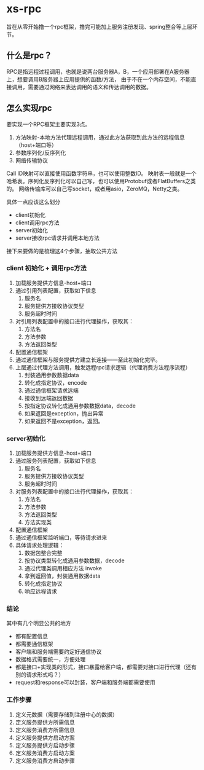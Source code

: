 # xs-rpc

旨在从零开始撸一个rpc框架，撸完可能加上服务注册发现、spring整合等上层环节。

## 什么是rpc？

RPC是指远程过程调用，也就是说两台服务器A，B，一个应用部署在A服务器上，想要调用B服务器上应用提供的函数/方法，
由于不在一个内存空间，不能直接调用，需要通过网络来表达调用的语义和传达调用的数据。

## 怎么实现rpc

要实现一个RPC框架主要实现3点。

1. 方法映射-本地方法代理远程调用，通过此方法获取到此方法的远程信息（host+端口等）
2. 参数序列化/反序列化
3. 网络传输协议 


Call ID映射可以直接使用函数字符串，也可以使用整数ID。
映射表一般就是一个哈希表。序列化反序列化可以自己写，也可以使用Protobuf或者FlatBuffers之类的。
网络传输库可以自己写socket，或者用asio，ZeroMQ，Netty之类。


具体一点应该这么划分

* client初始化
* client调用rpc方法
* server初始化
* server接收rpc请求并调用本地方法

接下来要做的是梳理这4个步骤，抽取公共方法

### client 初始化 + 调用rpc方法

1. 加载服务提供方信息-host+端口
2. 通过引用列表配置，获取如下信息
    1. 服务名
    2. 服务提供方接收协议类型
    3. 服务超时时间
3. 对引用列表配置中的接口进行代理操作，获取其：
    1. 方法名
    2. 方法参数
    3. 方法返回类型
4. 配置通信框架
5. 通过通信框架与服务提供方建立长连接——至此初始化完毕。
6. 上层通过代理方法调用，触发远程rpc请求逻辑（代理消费方法程序流程）
    1. 封装通用参数数据data
    2. 转化成指定协议，encode
    3. 通过通信框架请求远端
    4. 接收到远端返回数据
    5. 按指定协议转化成通用参数数据data，decode
    6. 如果返回是exception，抛出异常
    7. 如果返回不是exception，返回。
    
### server初始化
1. 加载服务提供方信息-host+端口
2. 通过服务列表配置，获取如下信息
    1. 服务名
    2. 服务提供方接收协议类型
    3. 服务超时时间
3. 对服务列表配置中的接口进行代理操作，获取其：
    1. 方法名
    2. 方法参数
    3. 方法返回类型
    4. 方法实现类
4. 配置通信框架
5. 通过通信框架监听端口，等待请求进来
6. 具体请求处理逻辑：
    1. 数据包整合完整
    2. 按协议类型转化成通用参数数据，decode
    3. 通过代理类调用相应方法 invoke
    4. 拿到返回值，封装通用数据data
    5. 转化成指定协议
    6. 响应远程请求
    
    
### 结论
其中有几个明显公共的地方
* 都有配置信息
* 都需要通信框架
* 客户端和服务端需要约定好通信协议
* 数据格式需要统一，方便处理
* 都是接口+实现类的形式，接口暴露给客户端，都需要对接口进行代理（还有别的请求形式吗？）
* request和response可以封装，客户端和服务端都需要使用

### 工作步骤
1. 定义元数据（需要存储到注册中心的数据）
2. 定义服务提供方所需信息
3. 定义服务消费方所需信息
4. 定义服务提供方启动方案
5. 定义服务提供方启动步骤
6. 定义服务消费方启动方案
7. 定义服务消费方启动步骤